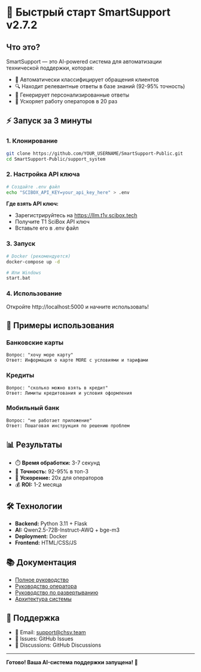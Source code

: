 # 🚀 Быстрый старт SmartSupport v2.7.2

## Что это?

SmartSupport — это AI-powered система для автоматизации технической поддержки, которая:
- 🤖 Автоматически классифицирует обращения клиентов
- 🔍 Находит релевантные ответы в базе знаний (92-95% точность)
- 📝 Генерирует персонализированные ответы
- 🎯 Ускоряет работу операторов в 20 раз

## ⚡ Запуск за 3 минуты

### 1. Клонирование
```bash
git clone https://github.com/YOUR_USERNAME/SmartSupport-Public.git
cd SmartSupport-Public/support_system
```

### 2. Настройка API ключа
```bash
# Создайте .env файл
echo "SCIBOX_API_KEY=your_api_key_here" > .env
```

**Где взять API ключ:**
- Зарегистрируйтесь на https://llm.t1v.scibox.tech
- Получите T1 SciBox API ключ
- Вставьте его в .env файл

### 3. Запуск
```bash
# Docker (рекомендуется)
docker-compose up -d

# Или Windows
start.bat
```

### 4. Использование
Откройте http://localhost:5000 и начните использовать!

## 🎯 Примеры использования

### Банковские карты
```
Вопрос: "хочу море карту"
Ответ: Информация о карте MORE с условиями и тарифами
```

### Кредиты
```
Вопрос: "сколько можно взять в кредит"
Ответ: Лимиты кредитования и условия оформления
```

### Мобильный банк
```
Вопрос: "не работает приложение"
Ответ: Пошаговая инструкция по решению проблем
```

## 📊 Результаты

- ⏱️ **Время обработки:** 3-7 секунд
- 🎯 **Точность:** 92-95% в топ-3
- 🚀 **Ускорение:** 20x для операторов
- 💰 **ROI:** 1-2 месяца

## 🛠️ Технологии

- **Backend:** Python 3.11 + Flask
- **AI:** Qwen2.5-72B-Instruct-AWQ + bge-m3
- **Deployment:** Docker
- **Frontend:** HTML/CSS/JS

## 📚 Документация

- [Полное руководство](README.md)
- [Руководство оператора](OPERATOR_MANUAL.md)
- [Руководство по развертыванию](DEPLOYMENT_GUIDE.md)
- [Архитектура системы](PROJECT_ARCHITECTURE.md)

## 🤝 Поддержка

- 📧 Email: support@chsv.team
- 🐛 Issues: GitHub Issues
- 💬 Discussions: GitHub Discussions

---

**Готово! Ваша AI-система поддержки запущена! 🎉**

